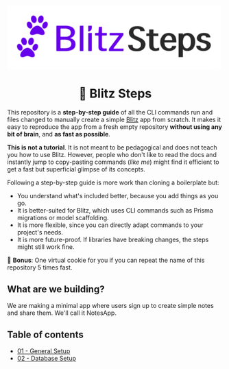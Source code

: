 <img align="center" src="/assets/logo-small-optim.png" width="500" />

<h1 align="center">🐾 Blitz Steps</h1>

This repository is a **step-by-step guide** of all the CLI commands run and files changed to manually create a simple [Blitz](https://blitzjs.com/) app from scratch. It makes it easy to reproduce the app from a fresh empty repository **without using any bit of brain**, and **as fast as possible**.

**This is not a tutorial**. It is not meant to be pedagogical and does not teach you how to use Blitz. However, people who don't like to read the docs and instantly jump to copy-pasting commands (_like me_) might find it efficient to get a fast but superficial glimpse of its concepts.

Following a step-by-step guide is more work than cloning a boilerplate but:

- You understand what's included better, because you add things as you go.
- It is better-suited for Blitz, which uses CLI commands such as Prisma migrations or model scaffolding.
- It is more flexible, since you can directly adapt commands to your project's needs.
- It is more future-proof. If libraries have breaking changes, the steps might still work fine.

🍪 **Bonus**: One virtual cookie for you if you can repeat the name of this repository 5 times fast.

## What are we building?

We are making a minimal app where users sign up to create simple notes and share them. We'll call it NotesApp.

## Table of contents

- [01 - General Setup](/01-general-setup#readme)
- [02 - Database Setup](/02-database-setup#readme)

